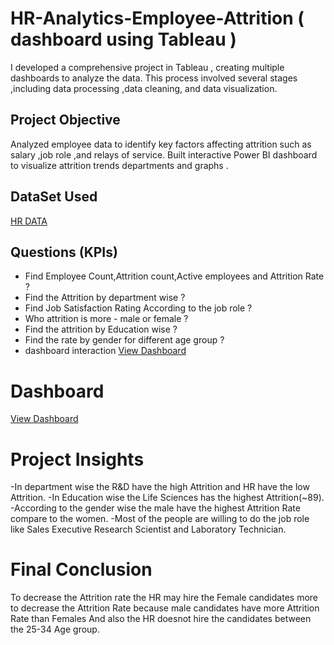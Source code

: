 # HR-Analytics-Employee-Attrition  ( dashboard using Tableau )
I developed a comprehensive project in Tableau , creating multiple dashboards  to analyze the data. This process involved several stages ,including data processing ,data cleaning, and data visualization.
## Project Objective

Analyzed employee data to identify key factors affecting attrition such as salary ,job role ,and relays of service. Built interactive Power BI dashboard to visualize attrition trends departments and graphs .


## DataSet Used

<a href="https://github.com/vinay-techy2003/HR-Analytics-Employee-Attrition-dashboard-using-Tableau-/blob/main/HR%20Data.xlsx">HR DATA</a>
## Questions (KPIs)

- Find Employee Count,Attrition count,Active employees and Attrition Rate ?
- Find the Attrition by department wise ?
- Find Job Satisfaction Rating According to the job role ?
- Who attrition is more - male or female ?
- Find the attrition by Education wise ?
- Find the rate by gender for different age group ?
- dashboard interaction <a href="https://github.com/vinay-techy2003/HR-Analytics-Employee-Attrition-dashboard-using-Tableau-/blob/main/Screenshot%202025-10-03%20164355.png">View Dashboard</a>

# Dashboard
<a href="https://github.com/vinay-techy2003/HR-Analytics-Employee-Attrition-dashboard-using-Tableau-/blob/main/Screenshot%202025-10-03%20164355.png">View Dashboard</a>

# Project Insights

-In department wise the R&D have the high Attrition and HR have the low Attrition.
-In Education wise the Life Sciences has the highest Attrition(~89).
-According to the gender wise the male have the highest Attrition Rate compare to the women.
-Most of the people are willing to do the job role like Sales Executive Research Scientist and Laboratory Technician.

# Final Conclusion

To decrease the Attrition rate the HR may hire the Female candidates more to decrease the Attrition Rate because male candidates have more Attrition Rate than Females And also the HR doesnot hire the candidates between the 25-34 Age group.
